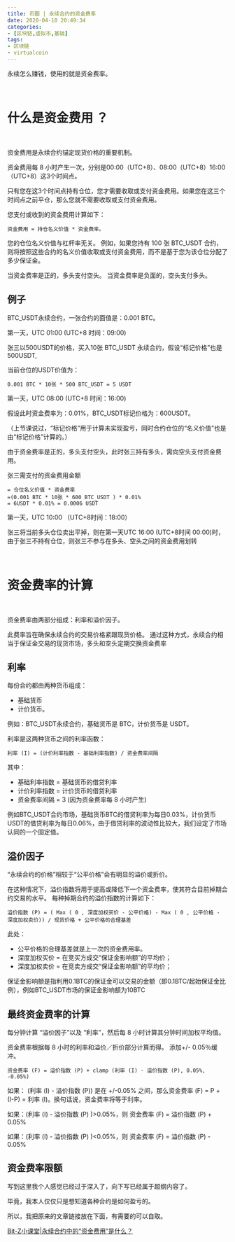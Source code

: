 ```yaml
---
title: 币圈 | 永续合约的资金费率
date: 2020-04-10 20:49:34
categories:
- [区块链,虚拟币,基础]
tags:
- 区块链
- virtualcoin
---
```

永续怎么赚钱，使用的就是资金费率。

<!-- more -->

<br/>

# 什么是资金费用 ？

<br/>

资金费用是永续合约锚定现货价格的重要机制。

资金费用每 8 小时产生一次，分别是00:00（UTC+8）、08:00（UTC+8）16:00（UTC+8）这3个时间点。

只有您在这3个时间点持有仓位，您才需要收取或支付资金费用。如果您在这三个时间点之前平仓，那么您就不需要收取或支付资金费用。

您支付或收到的资金费用计算如下：

	资金费用 = 持仓名义价值 * 资金费率。

您的仓位名义价值与杠杆率无关。 例如，如果您持有 100 张 BTC_USDT 合约，则将按照这些合约的名义价值收取或支付资金费用，而不是基于您为该仓位分配了多少保证金。

当资金费率是正的，多头支付空头。 当资金费率是负面的，空头支付多头。

## 例子

BTC_USDT永续合约，一张合约的面值是：0.001 BTC。

第一天，UTC 01:00 (UTC+8 时间：09:00)

张三以500USDT的价格，买入10张 BTC_USDT 永续合约，假设“标记价格”也是500USDT,

当前仓位的USDT价值为：

	0.001 BTC * 10张 * 500 BTC_USDT = 5 USDT

第一天，UTC 08:00 (UTC+8 时间：16:00)

假设此时资金费率为：0.01%，BTC_USDT标记价格为：600USDT。

（上节课说过，“标记价格”用于计算未实现盈亏，同时合约仓位的“名义价值”也是由“标记价格”计算的。）

由于资金费率是正的，多头支付空头，此时张三持有多头，需向空头支付资金费用。

张三需支付的资金费用金额

	= 仓位名义价值 * 资金费率
	=(0.001 BTC * 10张 * 600 BTC_USDT ) * 0.01%
	= 6USDT * 0.01% = 0.0006 USDT

第一天，UTC 10:00 （UTC+8时间：18:00）

张三将当前多头仓位卖出平掉，则在第一天UTC 16:00 (UTC+8时间 00:00)时，由于张三不持有仓位，则张三不参与在多头、空头之间的资金费用划转

<br/>

# 资金费率的计算

<br/>

资金费率由两部分组成：利率和溢价因子。

此费率旨在确保永续合约的交易价格紧跟现货价格。 通过这种方式，永续合约相当于保证金交易的现货市场，多头和空头定期交换资金费率


## 利率

每份合约都由两种货币组成：

- 基础货币
- 计价货币。

例如：BTC_USDT永续合约，基础货币是 BTC，计价货币是 USDT。

利率是这两种货币之间的利率函数：

	利率 (I) = (计价利率指数 - 基础利率指数) / 资金费率间隔

其中：

- 基础利率指数 = 基础货币的借贷利率
- 计价利率指数 = 计价货币的借贷利率
- 资金费率间隔 = 3 (因为资金费率每 8 小时产生)

例如BTC_USDT合约市场，基础货币BTC的借贷利率为每日0.03%，计价货币USDT的借贷利率为每日0.06%，由于借贷利率的波动性比较大，我们设定了市场认同的一个固定值。

## 溢价因子

“永续合约的价格”相较于“公平价格”会有明显的溢价或折价。

在这种情况下，溢价指数将用于提高或降低下一个资金费率，使其符合目前掉期合约交易的水平。
每种掉期合约的溢价指数的计算如下：

	溢价指数 (P) = ( Max ( 0 , 深度加权买价 - 公平价格) - Max ( 0 , 公平价格 - 深度加权卖价)) / 现货价格 + 公平价格的合理基差

此处：

- 公平价格的合理基差就是上一次的资金费用率。
- 深度加权买价 = 在竞买方成交“保证金影响额”的平均价；
- 深度加权卖价 = 在竞卖方成交“保证金影响额”的平均价；

保证金影响额是指利用0.1BTC的保证金可以交易的金额（即0.1BTC/起始保证金比例），例如BTC_USDT市场的保证金影响额为10BTC

## 最终资金费率的计算

每分钟计算 “溢价因子”以及 “利率”，然后每 8 小时计算其分钟时间加权平均值。

资金费率根据每 8 小时的利率和溢价／折价部分计算而得。 添加+/- 0.05％缓冲。

	资金费率 (F) = 溢价指数 (P) + clamp (利率 (I) - 溢价指数 (P), 0.05%, -0.05%)

如果： (利率 (I) - 溢价指数 (P)) 是在 +/-0.05% 之间，那么资金费率 (F) = P + (I-P) = 利率 (I)。换句话说，资金费率将等于利率。

如果：(利率 (I) - 溢价指数 (P) )>0.05%，则 资金费率 (F) = 溢价指数 (P) + 0.05%

如果：(利率 (I) - 溢价指数 (P) )<0.05%，则 资金费率 (F) = 溢价指数 (P) - 0.05%


## 资金费率限额

写到这里我个人感觉已经过于深入了，向下写已经属于超纲内容了。

毕竟，我本人仅仅只是想知道各种合约是如何盈亏的。

所以，我把原来的文章链接放在下面，有需要的可以自取。

[Bit-Z小课堂|永续合约中的“资金费用”是什么？](https://xueqiu.com/1814775139/130929461)






